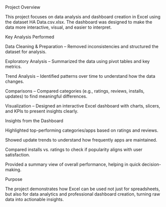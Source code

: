 Project Overview

This project focuses on data analysis and dashboard creation in Excel using the dataset HA Data.csv.xlsx. The dashboard was designed to make the data more interactive, visual, and easier to interpret.

Key Analysis Performed

Data Cleaning & Preparation – Removed inconsistencies and structured the dataset for analysis.

Exploratory Analysis – Summarized the data using pivot tables and key metrics.

Trend Analysis – Identified patterns over time to understand how the data changes.

Comparisons – Compared categories (e.g., ratings, reviews, installs, updates) to find meaningful differences.

Visualization – Designed an interactive Excel dashboard with charts, slicers, and KPIs to present insights clearly.

Insights from the Dashboard

Highlighted top-performing categories/apps based on ratings and reviews.

Showed update trends to understand how frequently apps are maintained.

Compared installs vs. ratings to check if popularity aligns with user satisfaction.

Provided a summary view of overall performance, helping in quick decision-making.

Purpose

The project demonstrates how Excel can be used not just for spreadsheets, but also for data analytics and professional dashboard creation, turning raw data into actionable insights.

